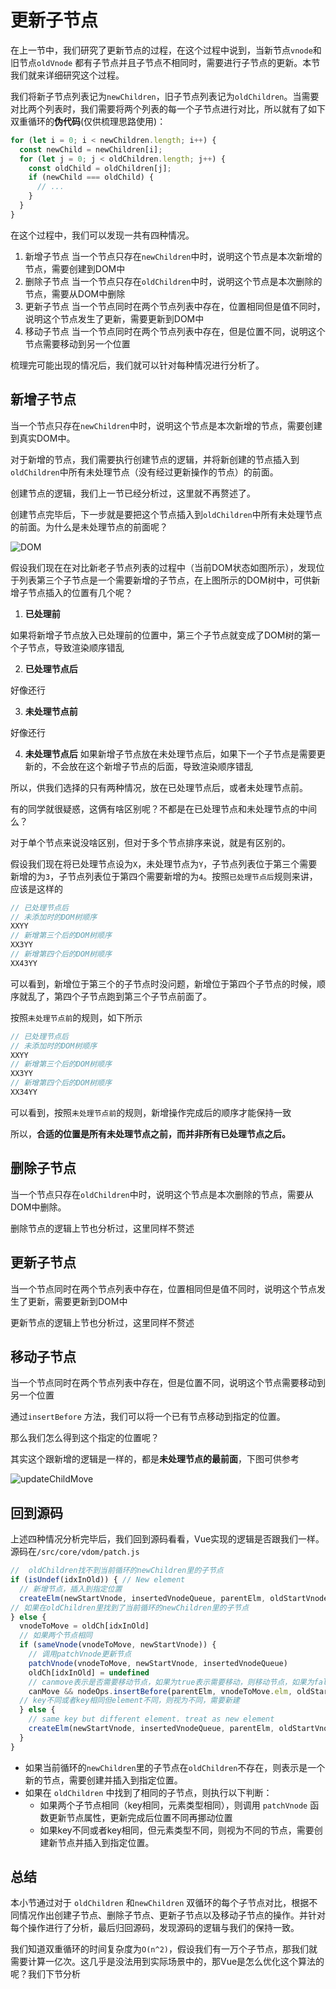 # 更新子节点

在上一节中，我们研究了更新节点的过程，在这个过程中说到，当新节点`vnode`和旧节点`oldVnode` 都有子节点并且子节点不相同时，需要进行子节点的更新。本节我们就来详细研究这个过程。

我们将新子节点列表记为`newChildren`，旧子节点列表记为`oldChildren`。当需要对比两个列表时，我们需要将两个列表的每一个子节点进行对比，所以就有了如下双重循环的**伪代码**(仅供梳理思路使用)：

```js
for (let i = 0; i < newChildren.length; i++) {
  const newChild = newChildren[i];
  for (let j = 0; j < oldChildren.length; j++) {
    const oldChild = oldChildren[j];
    if (newChild === oldChild) {
      // ...
    }
  }
}
```

在这个过程中，我们可以发现一共有四种情况。

1. 新增子节点
  当一个节点只存在`newChildren`中时，说明这个节点是本次新增的节点，需要创建到DOM中
2. 删除子节点
  当一个节点只存在`oldChildren`中时，说明这个节点是本次删除的节点，需要从DOM中删除
3. 更新子节点
  当一个节点同时在两个节点列表中存在，位置相同但是值不同时，说明这个节点发生了更新，需要更新到DOM中
4. 移动子节点
  当一个节点同时在两个节点列表中存在，但是位置不同，说明这个节点需要移动到另一个位置

梳理完可能出现的情况后，我们就可以针对每种情况进行分析了。

## 新增子节点

当一个节点只存在`newChildren`中时，说明这个节点是本次新增的节点，需要创建到真实DOM中。

对于新增的节点，我们需要执行创建节点的逻辑，并将新创建的节点插入到`oldChildren`中所有未处理节点（没有经过更新操作的节点）的前面。

创建节点的逻辑，我们上一节已经分析过，这里就不再赘述了。

创建节点完毕后，下一步就是要把这个节点插入到`oldChildren`中所有未处理节点的前面。为什么是未处理节点的前面呢？

![DOM](@assets/vue2/updateChildDOM.png)

假设我们现在在对比新老子节点列表的过程中（当前DOM状态如图所示），发现位于列表第三个子节点是一个需要新增的子节点，在上图所示的DOM树中，可供新增子节点插入的位置有几个呢？

1. **已处理前**

  如果将新增子节点放入已处理前的位置中，第三个子节点就变成了DOM树的第一个子节点，导致渲染顺序错乱

2. **已处理节点后**

  好像还行

3. **未处理节点前**

  好像还行

4. **未处理节点后**
  如果新增子节点放在未处理节点后，如果下一个子节点是需要更新的，不会放在这个新增子节点的后面，导致渲染顺序错乱

所以，供我们选择的只有两种情况，放在已处理节点后，或者未处理节点前。

有的同学就很疑惑，这俩有啥区别呢？不都是在已处理节点和未处理节点的中间么？

对于单个节点来说没啥区别，但对于多个节点排序来说，就是有区别的。

假设我们现在将已处理节点设为`X`，未处理节点为`Y`，子节点列表位于第三个需要新增的为`3`，子节点列表位于第四个需要新增的为`4`。按照`已处理节点后`规则来讲，应该是这样的

```js
// 已处理节点后
// 未添加时的DOM树顺序
XXYY
// 新增第三个后的DOM树顺序
XX3YY
// 新增第四个后的DOM树顺序
XX43YY
```

可以看到，新增位于第三个的子节点时没问题，新增位于第四个子节点的时候，顺序就乱了，第四个子节点跑到第三个子节点前面了。

按照`未处理节点前`的规则，如下所示

```js
// 已处理节点后
// 未添加时的DOM树顺序
XXYY
// 新增第三个后的DOM树顺序
XX3YY
// 新增第四个后的DOM树顺序
XX34YY
```

可以看到，按照`未处理节点前`的规则，新增操作完成后的顺序才能保持一致

所以，**合适的位置是所有未处理节点之前，而并非所有已处理节点之后。**

## 删除子节点

当一个节点只存在`oldChildren`中时，说明这个节点是本次删除的节点，需要从DOM中删除。

删除节点的逻辑上节也分析过，这里同样不赘述

## 更新子节点

当一个节点同时在两个节点列表中存在，位置相同但是值不同时，说明这个节点发生了更新，需要更新到DOM中

更新节点的逻辑上节也分析过，这里同样不赘述

## 移动子节点

当一个节点同时在两个节点列表中存在，但是位置不同，说明这个节点需要移动到另一个位置

通过`insertBefore` 方法，我们可以将一个已有节点移动到指定的位置。

那么我们怎么得到这个指定的位置呢？

其实这个跟新增的逻辑是一样的，都是**未处理节点的最前面**，下图可供参考

![updateChildMove](@assets/vue2/updateChildMove.png)

## 回到源码

上述四种情况分析完毕后，我们回到源码看看，Vue实现的逻辑是否跟我们一样。源码在`/src/core/vdom/patch.js`

```js
//  oldChildren找不到当前循环的newChildren里的子节点
if (isUndef(idxInOld)) { // New element
  // 新增节点，插入到指定位置
  createElm(newStartVnode, insertedVnodeQueue, parentElm, oldStartVnode.elm, false, newCh, newStartIdx)
// 如果在oldChildren里找到了当前循环的newChildren里的子节点
} else {
  vnodeToMove = oldCh[idxInOld]
  // 如果两个节点相同
  if (sameVnode(vnodeToMove, newStartVnode)) {
    // 调用patchVnode更新节点
    patchVnode(vnodeToMove, newStartVnode, insertedVnodeQueue)
    oldCh[idxInOld] = undefined
    // canmove表示是否需要移动节点，如果为true表示需要移动，则移动节点，如果为false则不用移动
    canMove && nodeOps.insertBefore(parentElm, vnodeToMove.elm, oldStartVnode.elm)
  // key不同或者key相同但element不同，则视为不同，需要新建
  } else {
    // same key but different element. treat as new element
    createElm(newStartVnode, insertedVnodeQueue, parentElm, oldStartVnode.elm, false, newCh, newStartIdx)
  }
}
```

- 如果当前循环的`newChildren`里的子节点在`oldChildren`不存在，则表示是一个新的节点，需要创建并插入到指定位置。
- 如果在 `oldChildren` 中找到了相同的子节点，则执行以下判断：
  - 如果两个子节点相同（key相同，元素类型相同），则调用 `patchVnode` 函数更新节点属性，更新完成后位置不同再挪动位置
  - 如果key不同或者key相同，但元素类型不同，则视为不同的节点，需要创建新节点并插入到指定位置。

## 总结

本小节通过对于 `oldChildren` 和`newChildren` 双循环的每个子节点对比，根据不同情况作出创建子节点、删除子节点、更新子节点以及移动子节点的操作。并针对每个操作进行了分析，最后归回源码，发现源码的逻辑与我们的保持一致。

我们知道双重循环的时间复杂度为`O(n^2)`，假设我们有一万个子节点，那我们就需要计算一亿次。这几乎是没法用到实际场景中的，那Vue是怎么优化这个算法的呢？我们下节分析
